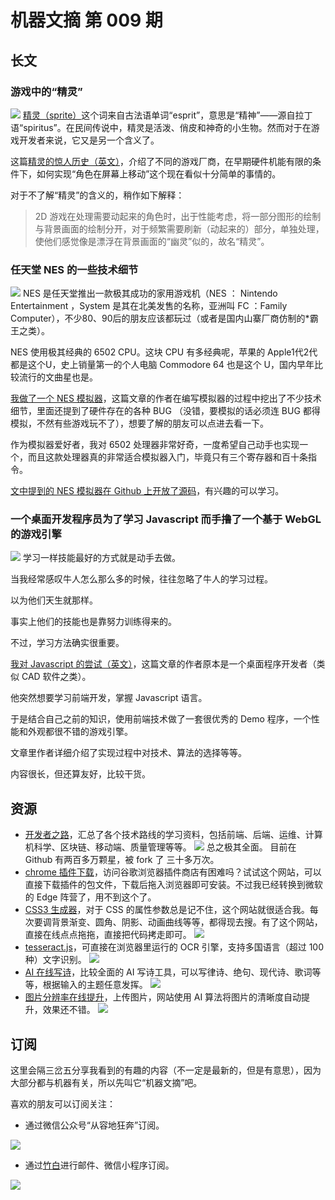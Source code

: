 # 机器文摘 第 009 期

## 长文
### 游戏中的“精灵”
![](2022-11-21-14-24-20.png)
[精灵（sprite）](https://zh.wikipedia.org/wiki/%E7%B2%BE%E7%81%B5%E5%9B%BE)这个词来自古法语单词“esprit”，意思是“精神”——源自拉丁语“spiritus”。在民间传说中，精灵是活泼、俏皮和神奇的小生物。然而对于在游戏开发者来说，它又是另一个含义了。

这篇[精灵的惊人历史（英文）](https://wireframe.raspberrypi.com/articles/the-surprising-history-of-sprites)，介绍了不同的游戏厂商，在早期硬件机能有限的条件下，如何实现“角色在屏幕上移动”这个现在看似十分简单的事情的。

对于不了解“精灵”的含义的，稍作如下解释：
> 2D 游戏在处理需要动起来的角色时，出于性能考虑，将一部分图形的绘制与背景画面的绘制分开，对于频繁需要刷新（动起来的）部分，单独处理，使他们感觉像是漂浮在背景画面的“幽灵”似的，故名“精灵”。

### 任天堂 NES 的一些技术细节
![](2022-11-21-14-41-33.png)
NES 是任天堂推出一款极其成功的家用游戏机（NES ： Nintendo Entertainment ，System 是其在北美发售的名称，亚洲叫 FC ：Family Computer），不少80、90后的朋友应该都玩过（或者是国内山寨厂商仿制的*霸王之类）。

NES 使用极其经典的 6502 CPU。这块 CPU 有多经典呢，苹果的 Apple1代2代 都是这个U，史上销量第一的个人电脑 Commodore 64 也是这个 U，国内早年比较流行的文曲星也是。

[我做了一个 NES 模拟器](https://medium.com/@fogleman/i-made-an-nes-emulator-here-s-what-i-learned-about-the-original-nintendo-2e078c9b28fe)，这篇文章的作者在编写模拟器的过程中挖出了不少技术细节，里面还提到了硬件存在的各种 BUG （没错，要模拟的话必须连 BUG 都得模拟，不然有些游戏玩不了），想要了解的朋友可以点进去看一下。

作为模拟器爱好者，我对 6502 处理器非常好奇，一度希望自己动手也实现一个，而且这款处理器真的非常适合模拟器入门，毕竟只有三个寄存器和百十条指令。

[文中提到的 NES 模拟器在 Github 上开放了源码](https://github.com/fogleman/nes)，有兴趣的可以学习。

### 一个桌面开发程序员为了学习 Javascript 而手撸了一个基于 WebGL 的游戏引擎
![](2022-11-21-15-11-11.png)
学习一样技能最好的方式就是动手去做。

当我经常感叹牛人怎么那么多的时候，往往忽略了牛人的学习过程。

以为他们天生就那样。

事实上他们的技能也是靠努力训练得来的。

不过，学习方法确实很重要。

[我对 Javascript 的尝试（英文）](http://zephyrosanemos.com/)，这篇文章的作者原本是一个桌面程序开发者（类似 CAD 软件之类）。

他突然想要学习前端开发，掌握 Javascript 语言。

于是结合自己之前的知识，使用前端技术做了一套很优秀的 Demo 程序，一个性能和外观都很不错的游戏引擎。

文章里作者详细介绍了实现过程中对技术、算法的选择等等。

内容很长，但还算友好，比较干货。


## 资源
- [开发者之路](https://roadmap.sh/)，汇总了各个技术路线的学习资料，包括前端、后端、运维、计算机科学、区块链、移动端、质量管理等等。
  ![](2022-11-21-15-24-33.png)
  总之极其全面。
  目前在 Github 有两百多万颗星，被 fork 了 三十多万次。
- [chrome 插件下载](https://crxdl.com/)，访问谷歌浏览器插件商店有困难吗？试试这个网站，可以直接下载插件的包文件，下载后拖入浏览器即可安装。不过我已经转换到微软的 Edge 阵营了，用不到这个了。
- [CSS3 生成器](https://www.toptal.com/developers/css3maker)，对于 CSS 的属性参数总是记不住，这个网站就很适合我。每次要调背景渐变、圆角、阴影、动画曲线等等，都得现去搜。有了这个网站，直接在线点点拖拖，直接把代码拷走即可。
  ![](2022-11-21-15-33-35.png)
- [tesseract.js](https://tesseract.projectnaptha.com/)，可直接在浏览器里运行的 OCR 引擎，支持多国语言（超过 100 种）文字识别。
  ![](2022-11-21-16-16-10.png)
- [AI 在线写诗](https://www.aichpoem.net/#/shisanbai/poem)，比较全面的 AI 写诗工具，可以写律诗、绝句、现代诗、歌词等等，根据输入的主题任意发挥。
  ![](2022-11-23-10-36-44.png)
- [图片分辨率在线提升](https://www.upscale.media/zh)，上传图片，网站使用 AI 算法将图片的清晰度自动提升，效果还不错。
  ![](2022-11-23-10-41-36.png)

## 订阅
这里会隔三岔五分享我看到的有趣的内容（不一定是最新的，但是有意思），因为大部分都与机器有关，所以先叫它“机器文摘”吧。

喜欢的朋友可以订阅关注：

- 通过微信公众号“从容地狂奔”订阅。

![](../weixin.jpg)

- 通过[竹白](https://zhubai.love/)进行邮件、微信小程序订阅。

![](../zhubai.jpg)